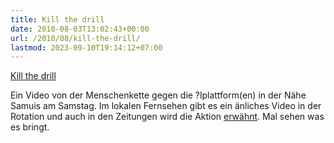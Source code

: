 ```yaml
---
title: Kill the drill
date: 2010-08-03T13:02:43+00:00
url: /2010/08/kill-the-drill/
lastmod: 2023-09-10T19:14:12+07:00
---
```

<div class="media video">
  <a class="video" href="http://www.youtube.com/watch?v=Ob-XAWNf4lo">Kill the drill</a>
</div>

Ein Video von der Menschenkette gegen die ?lplattform(en) in der Nähe Samuis am Samstag. Im lokalen Fernsehen gibt es ein änliches Video in der Rotation und auch in den Zeitungen wird die Aktion [erwähnt][1]. Mal sehen was es bringt.

 [1]: http://www.nationmultimedia.com/home/2010/08/03/national/Samui-residents-up-in-arms-30135095.html
